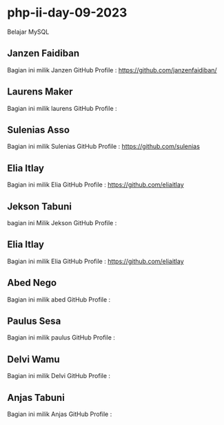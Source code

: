 # php-ii-day-09-2023
Belajar MySQL

## Janzen Faidiban
Bagian ini milik Janzen
GitHub Profile : https://github.com/janzenfaidiban/

## Laurens Maker
Bagian ini milik laurens
GitHub Profile : 

## Sulenias Asso
Bagian ini milik Sulenias
GitHub Profile : https://github.com/sulenias

## Elia Itlay
Bagian ini milik Elia
GitHub Profile : https://github.com/eliaitlay

## Jekson Tabuni
bagian ini Milik Jekson
GitHub Profile : 

## Elia Itlay
Bagian ini milik Elia
GitHub Profile : https://github.com/eliaitlay

## Abed Nego
Bagian ini milik abed
GitHub Profile : 

## Paulus Sesa
Bagian ini milik paulus
GitHub Profile : 

## Delvi Wamu
Bagian ini milik Delvi
GitHub Profile : 

## Anjas Tabuni
Bagian ini milik Anjas
GitHub Profile : 